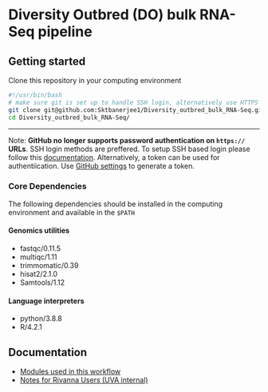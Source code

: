 # Diversity Outbred (DO) bulk RNA-Seq pipeline

## Getting started

Clone this repository in your computing environment

```bash
#!/usr/bin/bash
# make sure git is set up to handle SSH login, alternatively use HTTPS
git clone git@github.com:Sktbanerjee1/Diversity_outbred_bulk_RNA-Seq.git
cd Diversity_outbred_bulk_RNA-Seq/
```
---
Note: **GitHub no longer supports password authentication on `https://` URLs**. SSH login methods are preffered. To setup SSH based login please follow this [documentation](https://docs.github.com/en/authentication/connecting-to-github-with-ssh/adding-a-new-ssh-key-to-your-github-account). Alternatively, a token can be used for authentiication. Use [GitHub settings](https://github.com/settings/tokens) to generate a token.


### Core Dependencies

The following dependencies should be installed in the computing environment and available in the `$PATH`

#### Genomics utilities
* fastqc/0.11.5
* multiqc/1.11
* trimmomatic/0.39
* hisat2/2.1.0
* Samtools/1.12

#### Language interpreters
* python/3.8.8
* R/4.2.1


## Documentation

* [Modules used in this workflow](Docs/modules.md)
* [Notes for Rivanna Users (UVA internal)](Docs/Rivanna_UVA_internal.md)